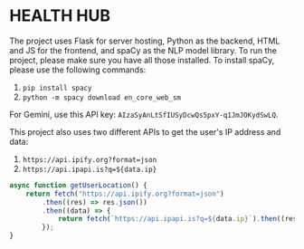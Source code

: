 # HEALTH HUB

The project uses Flask for server hosting, Python as the backend, HTML and JS for the frontend, and spaCy as the NLP model library. To run the project, please make sure you have all those installed. To install spaCy, please use the following commands:
1. `pip install spacy`
2. `python -m spacy download en_core_web_sm`

For Gemini, use this API key: `AIzaSyAnLtSfIUSyDcwQs5pxY-q1JmJOKydSwLQ`.

This project also uses two different APIs to get the user's IP address and data:
1. `https://api.ipify.org?format=json`
2. `https://api.ipapi.is?q=${data.ip}`

```javascript
async function getUserLocation() {
    return fetch("https://api.ipify.org?format=json")
        .then((res) => res.json())
        .then((data) => {
            return fetch(`https://api.ipapi.is?q=${data.ip}`).then((res2) => res2.json());
        });
}
```
